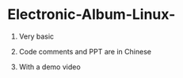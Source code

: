 # Electronic-Album-Linux-

1. Very basic

2. Code comments and PPT are in Chinese

3. With a demo video

